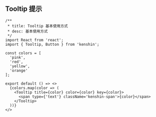 ## Tooltip 提示


```tsx
/**
 * title: Tooltip 基本使用方式
 * desc: 基本使用方式
 */
import React from 'react';
import { Tooltip, Button } from 'kenshin';

const colors = [
  'pink',
  'red',
  'yellow',
  'orange'
];

export default () => <>
  {colors.map(color => (
    <Tooltip title={color} color={color} key={color}>
      <span type={'text'} className='kenshin-span'>{color}</span>
    </Tooltip>
  ))}
</>
```

<API/>

<style>
.kenshin-span {
  margin: 10px;
  padding: 8px;
  border: 1px solid #ccc;
  border-radius: 4px;
  font-size: 14px;
}
</style>
